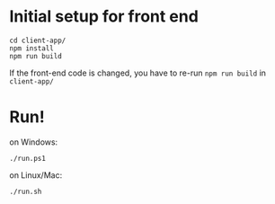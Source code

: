# Initial setup for front end
```
cd client-app/
npm install
npm run build
```
If the front-end code is changed, you have to re-run `npm run build` in `client-app/`

# Run!
on Windows:
```
./run.ps1
```

on Linux/Mac:
```
./run.sh
```
